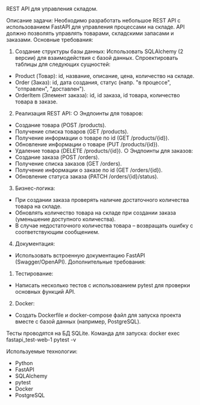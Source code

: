 REST API для управления складом.

Описание задачи:
Необходимо разработать небольшое REST API с использованием FastAPI для
управления процессами на складе. API должно позволять управлять товарами,
складскими запасами и заказами.
Основные требования:
1. Создание структуры базы данных:
 Использовать SQLAlchemy (2 версии) для взаимодействия с базой
данных.
 Спроектировать таблицы для следующих сущностей:
- Product (Товар): id, название, описание, цена, количество на
складе.
- Order (Заказ): id, дата создания, статус (напр. "в процессе",
"отправлен", "доставлен").
- OrderItem (Элемент заказа): id, id заказа, id товара, количество
товара в заказе.
2. Реализация REST API:
○ Эндпоинты для товаров:
- Создание товара (POST /products).
- Получение списка товаров (GET /products).
- Получение информации о товаре по id (GET /products/{id}).
- Обновление информации о товаре (PUT /products/{id}).
- Удаление товара (DELETE /products/{id}).
○ Эндпоинты для заказов:
- Создание заказа (POST /orders).
- Получение списка заказов (GET /orders).
- Получение информации о заказе по id (GET /orders/{id}).
- Обновление статуса заказа (PATCH /orders/{id}/status).
3. Бизнес-логика:
- При создании заказа проверять наличие достаточного количества
товара на складе.
- Обновлять количество товара на складе при создании заказа
(уменьшение доступного количества).
- В случае недостаточного количества товара – возвращать ошибку с
соответствующим сообщением.
4. Документация:
- Использовать встроенную документацию FastAPI (Swagger/OpenAPI).
Дополнительные требования:
1. Тестирование:
- Написать несколько тестов с использованием pytest для проверки
основных функций API.
2. Docker:
- Создать Dockerfile и docker-compose файл для запуска проекта
вместе с базой данных (например, PostgreSQL).

Тесты проводятся на БД SQLite. Команда для запуска: docker exec fastapi_test-web-1 pytest -v

Используемые технологии:
- Python
- FastAPI
- SQLAlchemy
- pytest
- Docker
- PostgreSQL
